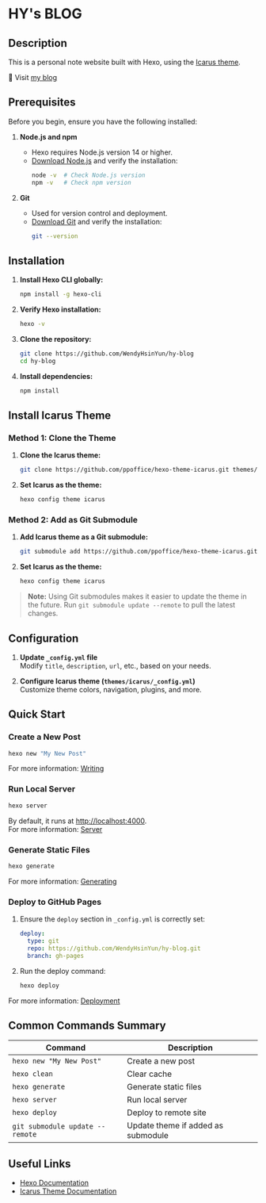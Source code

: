 # HY's BLOG

## Description
This is a personal note website built with Hexo, using the [Icarus theme](https://ppoffice.github.io/hexo-theme-icarus/).

📌 Visit [my blog](https://www.hychang.me)

## Prerequisites

Before you begin, ensure you have the following installed:

1. **Node.js and npm**
   - Hexo requires Node.js version 14 or higher.
   - [Download Node.js](https://nodejs.org/) and verify the installation:
     ```bash
     node -v  # Check Node.js version
     npm -v   # Check npm version
     ```

2. **Git**
   - Used for version control and deployment.
   - [Download Git](https://git-scm.com/downloads) and verify the installation:
     ```bash
     git --version
     ```

## Installation

1. **Install Hexo CLI globally:**
   ```bash
   npm install -g hexo-cli
   ```

2. **Verify Hexo installation:**
   ```bash
   hexo -v
   ```

3. **Clone the repository:**
   ```bash
   git clone https://github.com/WendyHsinYun/hy-blog
   cd hy-blog
   ```

4. **Install dependencies:**
   ```bash
   npm install
   ```

## Install Icarus Theme

### Method 1: Clone the Theme

1. **Clone the Icarus theme:**
   ```bash
   git clone https://github.com/ppoffice/hexo-theme-icarus.git themes/icarus --depth 1
   ```

2. **Set Icarus as the theme:**
   ```bash
   hexo config theme icarus
   ```

### Method 2: Add as Git Submodule

1. **Add Icarus theme as a Git submodule:**
   ```bash
   git submodule add https://github.com/ppoffice/hexo-theme-icarus.git themes/icarus
   ```

2. **Set Icarus as the theme:**
   ```bash
   hexo config theme icarus
   ```

> **Note:** Using Git submodules makes it easier to update the theme in the future. Run `git submodule update --remote` to pull the latest changes.

## Configuration

1. **Update `_config.yml` file**  
   Modify `title`, `description`, `url`, etc., based on your needs.

2. **Configure Icarus theme (`themes/icarus/_config.yml`)**  
   Customize theme colors, navigation, plugins, and more.

## Quick Start

### Create a New Post

```bash
hexo new "My New Post"
```

For more information: [Writing](https://hexo.io/docs/writing.html)

### Run Local Server

```bash
hexo server
```

By default, it runs at [http://localhost:4000](http://localhost:4000).  
For more information: [Server](https://hexo.io/docs/server.html)

### Generate Static Files

```bash
hexo generate
```

For more information: [Generating](https://hexo.io/docs/generating.html)

### Deploy to GitHub Pages

1. Ensure the `deploy` section in `_config.yml` is correctly set:
   ```yml
   deploy:
     type: git
     repo: https://github.com/WendyHsinYun/hy-blog.git
     branch: gh-pages
   ```

2. Run the deploy command:
   ```bash
   hexo deploy
   ```

For more information: [Deployment](https://hexo.io/docs/one-command-deployment.html)

## Common Commands Summary

| Command                                                      | Description                                 |
|--------------------------------------------------------------|---------------------------------------------|
| `hexo new "My New Post"`                                      | Create a new post                          |
| `hexo clean`                                                 | Clear cache                                |
| `hexo generate`                                              | Generate static files                      |
| `hexo server`                                                | Run local server                           |
| `hexo deploy`                                                | Deploy to remote site                      |
| `git submodule update --remote`                               | Update theme if added as submodule         |

## Useful Links

- [Hexo Documentation](https://hexo.io/docs/)
- [Icarus Theme Documentation](https://ppoffice.github.io/hexo-theme-icarus/)
